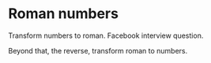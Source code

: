 Roman numbers
=============

Transform numbers to roman. Facebook interview question.

Beyond that, the reverse, transform roman to numbers.
